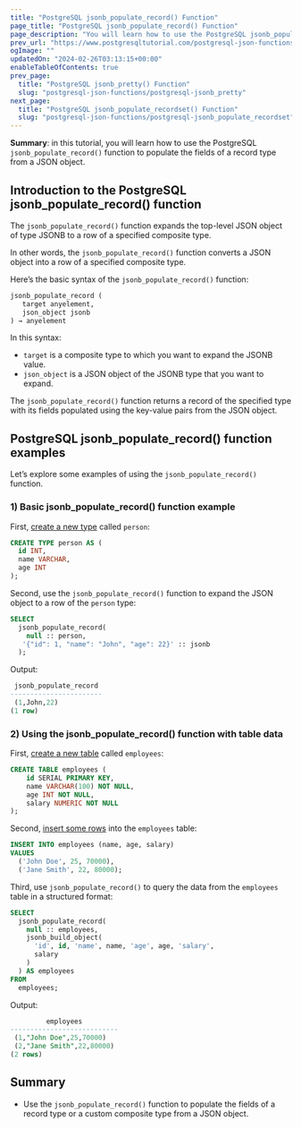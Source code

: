 ```yaml
---
title: "PostgreSQL jsonb_populate_record() Function"
page_title: "PostgreSQL jsonb_populate_record() Function"
page_description: "You will learn how to use the PostgreSQL jsonb_populate_record() function to populate the fields of a record type from a JSON object."
prev_url: "https://www.postgresqltutorial.com/postgresql-json-functions/postgresql-jsonb_populate_record/"
ogImage: ""
updatedOn: "2024-02-26T03:13:15+00:00"
enableTableOfContents: true
prev_page: 
  title: "PostgreSQL jsonb_pretty() Function"
  slug: "postgresql-json-functions/postgresql-jsonb_pretty"
next_page: 
  title: "PostgreSQL jsonb_populate_recordset() Function"
  slug: "postgresql-json-functions/postgresql-jsonb_populate_recordset"
---
```





**Summary**: in this tutorial, you will learn how to use the PostgreSQL `jsonb_populate_record()` function to populate the fields of a record type from a JSON object.


## Introduction to the PostgreSQL jsonb\_populate\_record() function

The `jsonb_populate_record()` function expands the top\-level JSON object of type JSONB to a row of a specified composite type.

In other words, the `jsonb_populate_record()` function converts a JSON object into a row of a specified composite type.

Here’s the basic syntax of the `jsonb_populate_record()` function:


```sql
jsonb_populate_record ( 
   target anyelement, 
   json_object jsonb 
) → anyelement
```
In this syntax:

* `target` is a composite type to which you want to expand the JSONB value.
* `json_object` is a JSON object of the JSONB type that you want to expand.

The `jsonb_populate_record()` function returns a record of the specified type with its fields populated using the key\-value pairs from the JSON object.


## PostgreSQL jsonb\_populate\_record() function examples

Let’s explore some examples of using the `jsonb_populate_record()` function.


### 1\) Basic jsonb\_populate\_record() function example

First, [create a new type](../postgresql-tutorial/postgresql-user-defined-data-types) called `person`:


```sql
CREATE TYPE person AS (
  id INT, 
  name VARCHAR, 
  age INT
);
```
Second, use the `jsonb_populate_record()` function to expand the JSON object to a row of the `person` type:


```sql
SELECT
  jsonb_populate_record(
    null :: person, 
   '{"id": 1, "name": "John", "age": 22}' :: jsonb
  );
```
Output:


```sql
 jsonb_populate_record
-----------------------
 (1,John,22)
(1 row)
```

### 2\) Using the jsonb\_populate\_record() function with table data

First, [create a new table](../postgresql-tutorial/postgresql-create-table) called `employees`:


```sql
CREATE TABLE employees (
    id SERIAL PRIMARY KEY,
    name VARCHAR(100) NOT NULL,
    age INT NOT NULL,
    salary NUMERIC NOT NULL
);
```
Second, [insert some rows](../postgresql-tutorial/postgresql-insert-multiple-rows) into the `employees` table:


```sql
INSERT INTO employees (name, age, salary) 
VALUES 
  ('John Doe', 25, 70000), 
  ('Jane Smith', 22, 80000);
```
Third, use `jsonb_populate_record()` to query the data from the `employees` table in a structured format:


```sql
SELECT 
  jsonb_populate_record(
    null :: employees, 
    jsonb_build_object(
      'id', id, 'name', name, 'age', age, 'salary', 
      salary
    )
  ) AS employees
FROM 
  employees;
```
Output:


```sql
         employees
---------------------------
 (1,"John Doe",25,70000)
 (2,"Jane Smith",22,80000)
(2 rows)
```

## Summary

* Use the `jsonb_populate_record()` function to populate the fields of a record type or a custom composite type from a JSON object.

